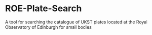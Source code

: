 # ROE-Plate-Search
A tool for searching the catalogue of UKST plates located at the Royal Observatory of Edinburgh for small bodies
